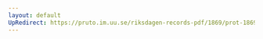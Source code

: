 ```yaml
---
layout: default
UpRedirect: https://pruto.im.uu.se/riksdagen-records-pdf/1869/prot-1869--ak--410/prot-1869--ak--410_022.pdf
---
```

